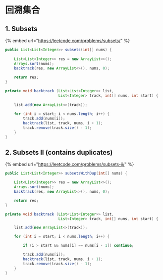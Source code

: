 # 回溯集合

## 1. Subsets

{% embed url="https://leetcode.com/problems/subsets/" %}

```java
public List<List<Integer>> subsets(int[] nums) {
    
    List<List<Integer>> res = new ArrayList<>();
    Arrays.sort(nums);
    backtrack(res, new ArrayList<>(), nums, 0);
    
    return res;
}

private void backtrack (List<List<Integer>> list, 
                        List<Integer> track, int[] nums, int start) {
    
    list.add(new ArrayList<>(track));
    
    for (int i = start; i < nums.length; i++) {
        track.add(nums[i]);
        backtrack(list, track, nums, i + 1);
        track.remove(track.size() - 1);
    }
}
```

## 2. Subsets II \(contains duplicates\)

{% embed url="https://leetcode.com/problems/subsets-ii/" %}

```java
public List<List<Integer>> subsetsWithDup(int[] nums) {

    List<List<Integer>> res = new ArrayList<>();
    Arrays.sort(nums);
    backtrack(res, new ArrayList<>(), nums, 0);

    return res;
}

private void backtrack (List<List<Integer>> list, 
                        List<Integer> track, int[] nums, int start) {

    list.add(new ArrayList<>(track));

    for (int i = start; i < nums.length; i++) {

        if (i > start && nums[i] == nums[i - 1]) continue;

        track.add(nums[i]);
        backtrack(list, track, nums, i + 1);
        track.remove(track.size() - 1);
    }
}
```

